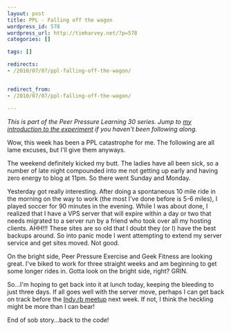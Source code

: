 ```yaml
--- 
layout: post
title: PPL - Falling off the wagon
wordpress_id: 578
wordpress_url: http://timharvey.net/?p=578
categories: []

tags: []

redirects: 
- /2010/07/07/ppl-falling-off-the-wagon/


redirect_from:
- /2010/07/07/ppl-falling-off-the-wagon/

---
```

_This is part of the Peer Pressure Learning 30 series. Jump to [my introduction to the experiment](http://timharvey.net/2010/06/11/peer-pressure-learning-experiment/) if you haven't been following along._

Wow, this week has been a PPL catastrophe for me. The following are all lame excuses, but I'll give them anyways.

The weekend definitely kicked my butt. The ladies have all been sick, so a number of late night compounded into me not getting up early and having zero energy to blog at 11pm. So there went Sunday and Monday.

Yesterday got really interesting. After doing a spontaneous 10 mile ride in the morning on the way to work (the most I've done before is 5-6 miles), I played soccer for 90 minutes in the evening. While I was about done, I realized that I have a VPS server that will expire within a day or two that needs migrated to a server run by a friend who took over all my hosting clients. AHH!!! These sites are so old that I doubt they (or I) have the best backups around. So into panic mode I went attempting to extend my server service and get sites moved. Not good.

On the bright side, Peer Pressure Exercise and Geek Fitness are looking great. I've biked to work for three straight weeks and am beginning to get some longer rides in. Gotta look on the bright side, right? GRIN.

So...I'm hoping to get back into it at lunch today, keeping the bleeding to just three days. If all goes well with the server move, perhaps I can get back on track before the [Indy.rb meetup](http://www.indyrb.org/) next week. If not, I think the heckling might be more than I can bear!

End of sob story...back to the code!
